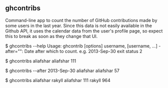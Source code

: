 ghcontribs
--

Command-line app to count the number of GitHub contributions made by some users
in the last year. Since this data is not easily available in the Github API, it
uses the calendar data from the user's profile page, so expect this to break as
soon as they change that UI.

  $ ghcontribs --help
  Usage: ghcontrib [options] username, [username, ...]
    -after="": Date after which to count. e.g. 2013-Sep-30
  exit status 2

  $ ghcontribs aliafshar
  aliafshar 111

  $ ghcontribs --after 2013-Sep-30 aliafshar
  aliafshar 57

  $ ghcontribs aliafshar rakyll
  aliafshar 111
  rakyll 964

